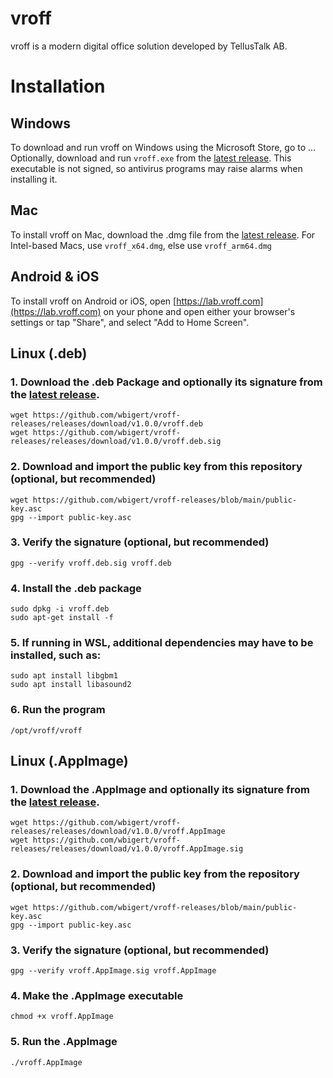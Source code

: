 # vroff
vroff is a modern digital office solution developed by TellusTalk AB.

# Installation

## Windows
To download and run vroff on Windows using the Microsoft Store, go to ... Optionally, download and run ```vroff.exe``` from the [latest release](https://github.com/wbigert/vroff-releases/releases). This executable is not signed, so antivirus programs may raise alarms when installing it.

## Mac
To install vroff on Mac, download the .dmg file from the [latest release](https://github.com/wbigert/vroff-releases/releases). For Intel-based Macs, use ```vroff_x64.dmg```, else use ```vroff_arm64.dmg```

## Android & iOS
To install vroff on Android or iOS, open [https://lab.vroff.com](https://lab.vroff.com) on your phone and open either your browser's settings or tap "Share", and select "Add to Home Screen".

## Linux (.deb)
### 1. Download the .deb Package and optionally its signature from the [latest release](https://github.com/wbigert/vroff-releases/releases).
    wget https://github.com/wbigert/vroff-releases/releases/download/v1.0.0/vroff.deb
    wget https://github.com/wbigert/vroff-releases/releases/download/v1.0.0/vroff.deb.sig 

### 2. Download and import the public key from this repository (optional, but recommended)
    wget https://github.com/wbigert/vroff-releases/blob/main/public-key.asc
    gpg --import public-key.asc

### 3. Verify the signature (optional, but recommended)
    gpg --verify vroff.deb.sig vroff.deb

### 4. Install the .deb package
    sudo dpkg -i vroff.deb
    sudo apt-get install -f

### 5. If running in WSL, additional dependencies may have to be installed, such as:
    sudo apt install libgbm1
    sudo apt install libasound2

### 6. Run the program
    /opt/vroff/vroff

## Linux (.AppImage)
### 1. Download the .AppImage and optionally its signature from the [latest release](https://github.com/wbigert/vroff-releases/releases).
    wget https://github.com/wbigert/vroff-releases/releases/download/v1.0.0/vroff.AppImage
    wget https://github.com/wbigert/vroff-releases/releases/download/v1.0.0/vroff.AppImage.sig

### 2. Download and import the public key from the repository (optional, but recommended)
    wget https://github.com/wbigert/vroff-releases/blob/main/public-key.asc
    gpg --import public-key.asc

### 3. Verify the signature (optional, but recommended)
    gpg --verify vroff.AppImage.sig vroff.AppImage

### 4. Make the .AppImage executable
    chmod +x vroff.AppImage

### 5. Run the .AppImage
    ./vroff.AppImage
